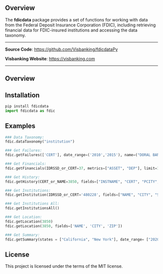 ## Overview
The **fdicdata** package provides a set of functions for working with data from the Federal Deposit Insurance Corporation (FDIC), including retrieving financial data for FDIC-insured institutions and accessing the data taxonomy.

---

**Source Code**: <a target="_blank" href="https://github.com/Visbanking/fdicdataPy">https://github.com/Visbanking/fdicdataPy</a>

**Visbanking Website**: <a target="_blank" href="https://visbanking.com/">https://visbanking.com</a>

---

## Overview 

## Installation 
```python
pip install fdicdata
import fdicdata as fdic
```

## Examples 

```python
### Data Taxonomy:
fdic.dataTaxonomy("institution")

### Get Failures:
fdic.getFailures(['CERT'], date_range=('2010','2015'), name=("DORAL BANK"))

### Get Financials:
fdic.getFinancials(IDRSSD_or_CERT=37, metrics=["ASSET", "DEP"], limit=10, date_range=["2015-01-01", "*"])

### Get History:
fdic.getHistory(CERT_or_NAME=3850, fields=["INSTNAME", "CERT", "PCITY", "PSTALP", "PZIP5"], CERT=True, limit=10)

### Get Institutions:
fdic.getInstitution(IDRSSD_or_CERT='480228', fields=["NAME", "CITY", "STATE"], limit=10)

### Get Institutions All:
fdic.getInstitutionsAll()

### Get Location:
fdic.getLocation(3850)
fdic.getLocation(3850, fields=['NAME', 'CITY', 'ZIP'])

### Get Summary:
fdic.getSummary(states = ["California", "New York"], date_range= ["2020", "2021"], fields =  ["DEP", "ASSET"])
```

## License
This project is licensed under the terms of the MIT license.